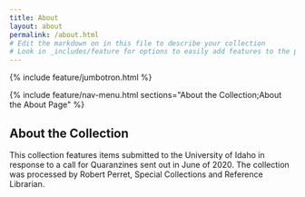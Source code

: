 ```yaml
---
title: About
layout: about
permalink: /about.html
# Edit the markdown on in this file to describe your collection
# Look in _includes/feature for options to easily add features to the page
---
```


{% include feature/jumbotron.html %}

{% include feature/nav-menu.html sections="About the Collection;About the About Page" %}

## About the Collection

This collection features items submitted to the University of Idaho in response to a call for Quaranzines sent out in June of 2020. The collection was processed by Robert Perret, Special Collections and Reference Librarian.
